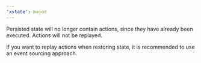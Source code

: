 ```yaml
---
'xstate': major
---
```


Persisted state will no longer contain actions, since they have already been executed. Actions will not be replayed.

If you want to replay actions when restoring state, it is recommended to use an event sourcing approach.
